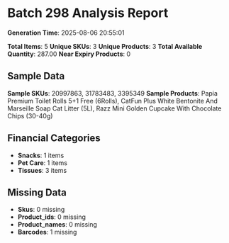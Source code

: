 # Batch 298 Analysis Report

**Generation Time**: 2025-08-06 20:55:01

**Total Items**: 5
**Unique SKUs**: 3
**Unique Products**: 3
**Total Available Quantity**: 287.00
**Near Expiry Products**: 0

## Sample Data
**Sample SKUs**: 20997863, 31783483, 3395349
**Sample Products**: Papia Premium Toilet Rolls 5+1 Free (6Rolls), CatFun Plus White Bentonite And Marseille Soap Cat Litter (5L), Razz Mini Golden Cupcake With Chocolate Chips (30-40g)

## Financial Categories
- **Snacks**: 1 items
- **Pet Care**: 1 items
- **Tissues**: 3 items

## Missing Data
- **Skus**: 0 missing
- **Product_ids**: 0 missing
- **Product_names**: 0 missing
- **Barcodes**: 1 missing
